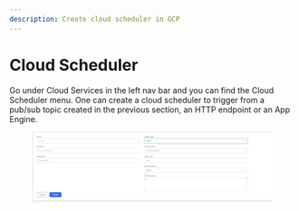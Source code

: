 ```yaml
---
description: Create cloud scheduler in GCP
---
```


# Cloud Scheduler

Go under Cloud Services in the left nav bar and you can find the Cloud Scheduler menu. One can create a cloud scheduler to trigger from a pub/sub topic created in the previous section, an HTTP endpoint or an App Engine.

<figure><img src="../../.gitbook/assets/image (2).png" alt=""><figcaption></figcaption></figure>



